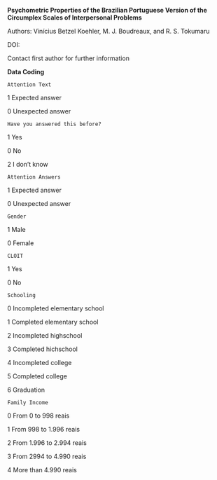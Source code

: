 **Psychometric Properties of the Brazilian Portuguese Version of the Circumplex Scales of Interpersonal Problems**

Authors: Vinícius Betzel Koehler, M. J. Boudreaux, and R. S. Tokumaru

DOI:

Contact first author for further information

**Data Coding**

	Attention Text

1	Expected answer

0	Unexpected answer

	Have you answered this before?
1	Yes

0	No

2	I don’t know

	Attention Answers
	
1	Expected answer

0	Unexpected answer

	Gender
1	Male

0	Female

	CLOIT
1	Yes

0	No

	Schooling
0 Incompleted elementary school

1 Completed elementary school

2 Incompleted highschool

3 Completed hichschool

4 Incompleted college	

5 Completed college

6 Graduation

	Family Income

0 From 0 to 998 reais

1 From 998 to 1.996 reais

2 From 1.996 to 2.994 reais

3 From 2994 to 4.990 reais

4 More than 4.990 reais
